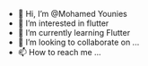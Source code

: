- 👋 Hi, I’m @Mohamed Younies
- 👀 I’m interested in flutter 
- 🌱 I’m currently learning Flutter
- 💞️ I’m looking to collaborate on ...
- 📫 How to reach me ...

<!---
YOoOUNiieeSS/YOoOUNiieeSS is a ✨ special ✨ repository because its `README.md` (this file) appears on your GitHub profile.
You can click the Preview link to take a look at your changes.
--->
